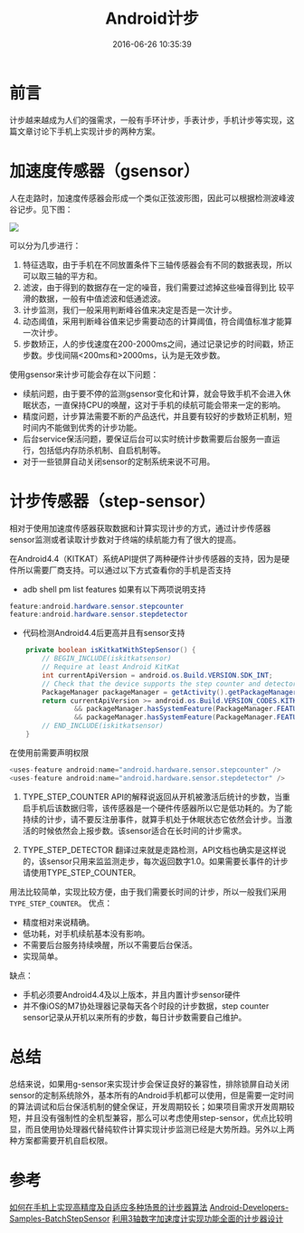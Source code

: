 ﻿---
title: Android计步
date: 2016-06-26 10:35:39
tags: [Android]
---

# 前言

计步越来越成为人们的强需求，一般有手环计步，手表计步，手机计步等实现，这篇文章讨论下手机上实现计步的两种方案。

# 加速度传感器（gsensor）

人在走路时，加速度传感器会形成一个类似正弦波形图，因此可以根据检测波峰波谷记步。见下图：

![](http://www.analog.com/library/analogDialogue/archives/44-06/AD44_06_FIG_03.jpg)

可以分为几步进行：

 1. 特征选取，由于手机在不同放置条件下三轴传感器会有不同的数据表现，所以 可以取三轴的平方和。
 2. 滤波，由于得到的数据存在一定的噪音，我们需要过滤掉这些噪音得到比 较平滑的数据，一般有中值滤波和低通滤波。
 3. 计步监测，我们一般采用判断峰谷值来决定是否是一次计步。
 4. 动态阈值，采用判断峰谷值来记步需要动态的计算阈值，符合阈值标准才能算一次计步。
 5. 步数矫正，人的步伐速度在200-2000ms之间，通过记录记步的时间戳，矫正步数。步伐间隔<200ms和>2000ms，认为是无效步数。

使用gsensor来计步可能会存在以下问题：

 - 续航问题，由于要不停的监测gsensor变化和计算，就会导致手机不会进入休眠状态，一直保持CPU的唤醒，这对于手机的续航可能会带来一定的影响。
 - 精度问题，计步算法需要不断的产品迭代，并且要有较好的步数矫正机制，短时间内不能做到优秀的计步功能。
 - 后台service保活问题，要保证后台可以实时统计步数需要后台服务一直运行，包括低内存防杀机制、自启机制等。
 - 对于一些锁屏自动关闭sensor的定制系统来说不可用。
 
# 计步传感器（step-sensor）

相对于使用加速度传感器获取数据和计算实现计步的方式，通过计步传感器sensor监测或者读取计步数对于终端的续航能力有了很大的提高。

在Android4.4（KITKAT）系统API提供了两种硬件计步传感器的支持，因为是硬件所以需要厂商支持。可以通过以下方式查看你的手机是否支持

 - adb shell pm list features
 如果有以下两项说明支持
```java
feature:android.hardware.sensor.stepcounter
feature:android.hardware.sensor.stepdetector
```
 - 代码检测Android4.4后更高并且有sensor支持
```java
    private boolean isKitkatWithStepSensor() {
        // BEGIN_INCLUDE(iskitkatsensor)
        // Require at least Android KitKat
        int currentApiVersion = android.os.Build.VERSION.SDK_INT;
        // Check that the device supports the step counter and detector sensors
        PackageManager packageManager = getActivity().getPackageManager();
        return currentApiVersion >= android.os.Build.VERSION_CODES.KITKAT
                && packageManager.hasSystemFeature(PackageManager.FEATURE_SENSOR_STEP_COUNTER)
                && packageManager.hasSystemFeature(PackageManager.FEATURE_SENSOR_STEP_DETECTOR);
        // END_INCLUDE(iskitkatsensor)
    }
```

在使用前需要声明权限

```java
<uses-feature android:name="android.hardware.sensor.stepcounter" />
<uses-feature android:name="android.hardware.sensor.stepdetector" />
```

 1. TYPE_STEP_COUNTER
 API的解释说返回从开机被激活后统计的步数，当重启手机后该数据归零，该传感器是一个硬件传感器所以它是低功耗的。为了能持续的计步，请不要反注册事件，就算手机处于休眠状态它依然会计步。当激活的时候依然会上报步数。该sensor适合在长时间的计步需求。

 2. TYPE_STEP_DETECTOR
 翻译过来就是走路检测，API文档也确实是这样说的，该sensor只用来监监测走步，每次返回数字1.0。如果需要长事件的计步请使用TYPE_STEP_COUNTER。

用法比较简单，实现比较方便，由于我们需要长时间的计步，所以一般我们采用``TYPE_STEP_COUNTER``。
优点：

 - 精度相对来说精确。
 - 低功耗，对手机续航基本没有影响。
 - 不需要后台服务持续唤醒，所以不需要后台保活。
 - 实现简单。

缺点：

 - 手机必须要Android4.4及以上版本，并且内置计步sensor硬件
 - 并不像iOS的M7协处理器记录每天各个时段的计步数据，step counter sensor记录从开机以来所有的步数，每日计步数需要自己维护。
 
# 总结

总结来说，如果用g-sensor来实现计步会保证良好的兼容性，排除锁屏自动关闭sensor的定制系统除外，基本所有的Android手机都可以使用，但是需要一定时间的算法调试和后台保活机制的健全保证，开发周期较长；如果项目需求开发周期较短，并且没有强制性的全机型兼容，那么可以考虑使用step-sensor，优点比较明显，而且使用协处理器代替纯软件计算实现计步监测已经是大势所趋。另外以上两种方案都需要开机自启权限。

# 参考

[如何在手机上实现高精度及自适应多种场景的计步器算法][1]
[Android-Developers-Samples-BatchStepSensor][2]
[利用3轴数字加速度计实现功能全面的计步器设计][3]


  [1]: http://www.wujiame.com/blog/2013/12/27/pedometer/
  [2]: https://github.com/johnjohndoe/Android-Developers-Samples/tree/master/BatchStepSensor
  [3]: http://www.analog.com/library/analogDialogue/china/archives/44-06/pedometer.html